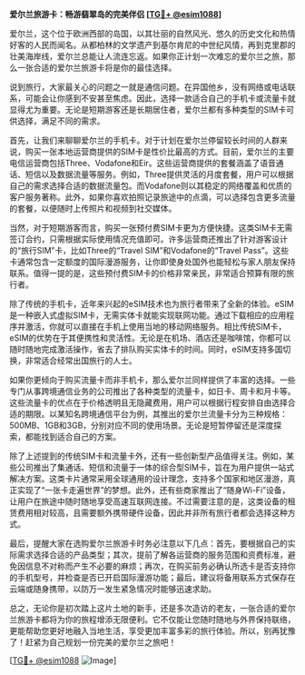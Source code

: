 **爱尔兰旅游卡：畅游翡翠岛的完美伴侣 [[TG💪+ @esim1088](https://t.me/s/esim1088)]**

爱尔兰，这个位于欧洲西部的岛国，以其壮丽的自然风光、悠久的历史文化和热情好客的人民而闻名。从都柏林的文学遗产到基尔肯尼的中世纪风情，再到克里郡的壮美海岸线，爱尔兰总能让人流连忘返。如果你正计划一次难忘的爱尔兰之旅，那么一张合适的爱尔兰旅游卡将是你的最佳选择。

说到旅行，大家最关心的问题之一就是通信问题。在异国他乡，没有网络或电话联系，可能会让你感到不安甚至焦虑。因此，选择一款适合自己的手机卡或流量卡就显得尤为重要。无论是短期游客还是长期居住者，爱尔兰都有多种类型的SIM卡可供选择，满足不同的需求。

首先，让我们来聊聊爱尔兰的手机卡。对于计划在爱尔兰停留较长时间的人群来说，购买一张本地运营商提供的SIM卡是性价比最高的方式。目前，爱尔兰的主要电信运营商包括Three、Vodafone和Eir。这些运营商提供的套餐涵盖了语音通话、短信以及数据流量等服务。例如，Three提供灵活的月度套餐，用户可以根据自己的需求选择合适的数据流量包。而Vodafone则以其稳定的网络覆盖和优质的客户服务著称。此外，如果你喜欢拍照记录旅途中的点滴，可以选择包含更多流量的套餐，以便随时上传照片和视频到社交媒体。

当然，对于短期游客而言，购买一张预付费SIM卡更为方便快捷。这类SIM卡无需签订合约，只需根据实际使用情况充值即可。许多运营商还推出了针对游客设计的“旅行SIM”卡，比如Three的“Travel SIM”和Vodafone的“Travel Pass”。这些卡通常包含一定额度的国际漫游服务，让你即使身处国外也能轻松与家人朋友保持联系。值得一提的是，这些预付费SIM卡的价格非常亲民，非常适合预算有限的旅行者。

除了传统的手机卡，近年来兴起的eSIM技术也为旅行者带来了全新的体验。eSIM是一种嵌入式虚拟SIM卡，无需实体卡就能实现联网功能。通过下载相应的应用程序并激活，你就可以直接在手机上使用当地的移动网络服务。相比传统SIM卡，eSIM的优势在于其便携性和灵活性。无论是在机场、酒店还是咖啡馆，你都可以随时随地完成激活操作，省去了排队购买实体卡的时间。同时，eSIM支持多国切换，非常适合经常出国旅行的人士。

如果你更倾向于购买流量卡而非手机卡，那么爱尔兰同样提供了丰富的选择。一些专门从事跨境通信业务的公司推出了各种类型的流量卡，如日卡、周卡和月卡等。这些流量卡的优点在于价格透明且无隐藏费用，用户可以根据行程安排自由选择合适的期限。以某知名跨境通信平台为例，其推出的爱尔兰流量卡分为三种规格：500MB、1GB和3GB，分别对应不同的使用场景。无论是短暂停留还是深度探索，都能找到适合自己的方案。

除了上述提到的传统SIM卡和流量卡外，还有一些创新型产品值得关注。例如，某些公司推出了集通话、短信和流量于一体的综合型SIM卡，旨在为用户提供一站式解决方案。这类卡片通常采用全球通用的设计理念，支持多个国家和地区漫游，真正实现了“一张卡走遍世界”的梦想。此外，还有些商家推出了“随身Wi-Fi”设备，让用户在旅途中随时随地享受高速互联网连接。不过需要注意的是，这类设备的租赁费用相对较高，且需要额外携带硬件设备，因此并非所有旅行者都会选择这种方式。

最后，提醒大家在选购爱尔兰旅游卡时务必注意以下几点：首先，要根据自己的实际需求选择合适的产品类型；其次，提前了解各运营商的服务范围和资费标准，避免因信息不对称而产生不必要的麻烦；再次，在购买前务必确认所选卡是否支持你的手机型号，并检查是否已开启国际漫游功能；最后，建议将备用联系方式保存在云端或随身携带，以防万一发生紧急情况时能够迅速求助。

总之，无论你是初次踏上这片土地的新手，还是多次造访的老友，一张合适的爱尔兰旅游卡都将为你的旅程增添无限便利。它不仅能让您随时随地与外界保持联络，更能帮助您更好地融入当地生活，享受更加丰富多彩的旅行体验。所以，别再犹豫了！赶紧为自己规划一份完美的爱尔兰之旅吧！

[[TG💪+ @esim1088](https://t.me/s/esim1088) ![Image](https://i.postimg.cc/4NQfJmqS/Snipaste-2025-05-13-00-14-12.png)]